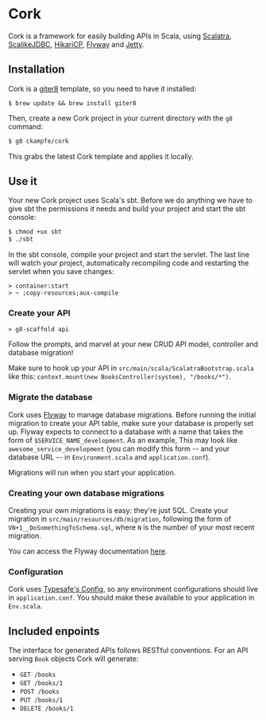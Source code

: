 # Cork #

Cork is a framework for easily building APIs in Scala, using [Scalatra](http://scalatra.org/), [ScalikeJDBC](http://scalikejdbc.org/), [HikariCP](http://brettwooldridge.github.io/HikariCP/), [Flyway](http://flywaydb.org/) and [Jetty](http://www.eclipse.org/jetty/).

## Installation ##

Cork is a [giter8](https://github.com/n8han/giter8) template, so you need to have it installed:

```
$ brew update && brew install giter8
```

Then, create a new Cork project in your current directory with the `g8` command:
```sh
$ g8 ckampfe/cork
```

This grabs the latest Cork template and applies it locally.

## Use it ##

Your new Cork project uses Scala's sbt. Before we do anything we have to give sbt the permissions it needs and build your project and start the sbt console:

```sh
$ chmod +ux sbt
$ ./sbt
```

In the sbt console, compile your project and start the servlet. The last line will watch your project, automatically recompiling code and restarting the servlet when you save changes:

```
> container:start
> ~ ;copy-resources;aux-compile
```


### Create your API ###

```
> g8-scaffold api
```

Follow the prompts, and marvel at your new CRUD API model, controller and database migration!

Make sure to hook up your API in `src/main/scala/ScalatraBootstrap.scala` like this:
`context.mount(new BooksController(system), "/books/*")`.

### Migrate the database ###

Cork uses [Flyway](http://flywaydb.org/) to manage database migrations. Before running the initial migration to create your API table, make sure your database is properly set up.
Flyway expects to connect to a database with a name that takes the form of `$SERVICE_NAME_development`. As an example, This may look like `awesome_service_development` (you can modify this form -- and your database URL -- in `Environment.scala` and `application.conf`).

Migrations will run when you start your application.


### Creating your own database migrations ###

Creating your own migrations is easy: they're just SQL. Create your migration in `src/main/resources/db/migration`, following the form of `VN+1__DoSomethingToSchema.sql`, where `N` is the number of your most recent migration.

You can access the Flyway documentation [here](http://flywaydb.org/documentation/).

### Configuration ###

Cork uses [Typesafe's Config](https://github.com/typesafehub/config), so any
environment configurations should live in `application.conf`. You should make
these available to your application in `Env.scala`.


## Included enpoints ##

The interface for generated APIs follows RESTful conventions. For an API serving `Book` objects Cork will generate:

- `GET /books`
- `GET /books/1`
- `POST /books`
- `PUT /books/1`
- `DELETE /books/1`
